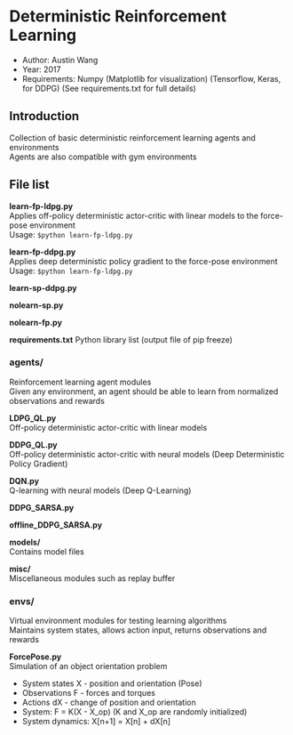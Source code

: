 # Deterministic Reinforcement Learning
- Author: Austin Wang
- Year: 2017
- Requirements: Numpy (Matplotlib for visualization) (Tensorflow, Keras, for DDPG) (See requirements.txt for full details)


## Introduction
Collection of basic deterministic reinforcement learning agents and environments  
Agents are also compatible with gym environments  


## File list  
**learn-fp-ldpg.py**  
Applies off-policy deterministic actor-critic with linear models to the force-pose environment  
Usage: `$python learn-fp-ldpg.py` 

**learn-fp-ddpg.py**  
Applies deep deterministic policy gradient to the force-pose environment  
Usage: `$python learn-fp-ldpg.py`  

**learn-sp-ddpg.py**  

**nolearn-sp.py**  

**nolearn-fp.py**

**requirements.txt**
Python library list (output file of pip freeze)  

### agents/  
Reinforcement learning agent modules  
Given any environment, an agent should be able to learn from normalized observations and rewards  

**LDPG_QL.py**  
Off-policy deterministic actor-critic with linear models

**DDPG_QL.py**  
Off-policy deterministic actor-critic with neural models (Deep Deterministic Policy Gradient)  

**DQN.py**  
Q-learning with neural models (Deep Q-Learning)  

**DDPG_SARSA.py**  

**offline_DDPG_SARSA.py**

**models/**  
Contains model files

**misc/**  
Miscellaneous modules such as replay buffer

### envs/  
Virtual environment modules for testing learning algorithms  
Maintains system states, allows action input, returns observations and rewards  

**ForcePose.py**  
Simulation of an object orientation problem  
- System states X - position and orientation (Pose)
- Observations F - forces and torques
- Actions dX - change of position and orientation
- System: F = K(X - X_op)		(K and X_op are randomly initialized)
- System dynamics: X[n+1] = X[n] + dX[n]

